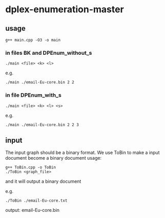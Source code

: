 # dplex-enumeration-master
## usage
```
g++ main.cpp -O3 -o main
```
### in files BK and DPEnum_without_s
```
./main <file> <k> <l>
```
e.g.
```
./main ./email-Eu-core.bin 2 2
```
### in file DPEnum_with_s
```
./main <file> <k> <l> <s>
```
e.g.
```
./main ./email-Eu-core.bin 2 2 3
```
## input
The input graph should be a binary format. We use ToBin to make a input document become a binary document
usage:
```
g++ ToBin.cpp -o ToBin
./ToBin <graph_file>
```
and it will output a binary document

e.g.
```
./ToBin ./email-Eu-core.txt
```
output: email-Eu-core.bin
